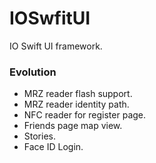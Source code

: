 # IOSwfitUI

IO Swift UI framework.

### Evolution
- MRZ reader flash support.
- MRZ reader identity path.
- NFC reader for register page.
- Friends page map view.
- Stories.
- Face ID Login.
